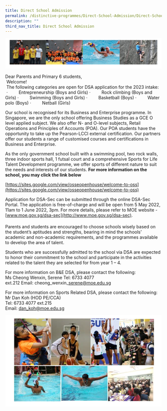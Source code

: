 ```yaml
---
title: Direct School Admission
permalink: /distinctive-programmes/Direct-School-Admission/Direct-School-Admission/
description: ""
third_nav_title: Direct School Admission
---
```

![](/images/School%20Programmes/Distinctive%20Programmes/DSA/DSA01.png)

Dear Parents and Primary 6 students,  
 Welcome!  
 The following categories are open for DSA application for the 2023 intake:  
 ·         Entrepreneurship (Boys and Girls) ·         Rock climbing (Boys and Girls) ·         Swimming (Boys and Girls) ·         Basketball (Boys) ·         Water polo (Boys) ·         Netball (Girls)

Our school is recognised for its Business and Enterprise programme. In Singapore, we are the only school offering Business Studies as a GCE O level applied subject. We also offer N- and O-level subjects, Retail Operations and Principles of Accounts (POA). Our POA students have the opportunity to take up the Pearson-LCCI external certification. Our partners offer our students a range of customised courses and certifications in Business and Enterprise. 

As the only government school built with a swimming pool, two rock walls, three indoor sports hall, 1 futsal court and a comprehensive Sports for Life Talent Development programme, we offer sports of different nature to suit the needs and interests of our students. **For more information on the school, you may click the link below** 

[https://sites.google.com/view/osseopenhouse/welcome-to-oss](https://sites.google.com/view/osseopenhouse/welcome-to-oss)  

  

Application for DSA-Sec can be submitted through the online DSA-Sec Portal. The application is free-of-charge and will be open from 5 May 2022, 11am to 1 June 2022, 3pm. For more details, please refer to MOE website - [www.moe.gov.sg/dsa-sec](http://www.moe.gov.sg/dsa-sec).

#### 

Parents and students are encouraged to choose schools wisely based on the student’s aptitudes and strengths, bearing in mind the schools’ academic and non-academic requirements, and the programmes available to develop the area of talent.

Students who are successfully admitted to the school via DSA are expected to honor their commitment to the school and participate in the activities related to the talent they are selected for from year 1 – 4.

  

  

For more information on B&E DSA, please contact the following:  
Ms Cheong Wenxin, Serene Tel: 6733 4077 ext.212 Email: cheong\_wenxin\_serene@moe.edu.sg

  
For more information on Sports Related DSA, please contact the following:  
Mr Dan Koh (HOD PE/CCA)  
Tel: 6733 4077 ext.215  
Email: [dan\_koh@moe.edu.sg](mailto:dan_koh@moe.edu.sg)

![](/images/School%20Programmes/Distinctive%20Programmes/DSA/DSA02.png)